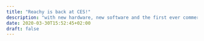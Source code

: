 ```yaml
---
title: "Reachy is back at CES!"
description: "with new hardware, new software and the first ever commercially available VR teleoperation app on a humanoid."
date: 2020-03-30T15:52:45+02:00
draft: false
---
```


